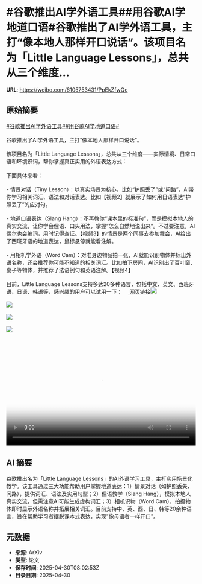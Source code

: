 # #谷歌推出AI学外语工具##用谷歌AI学地道口语#谷歌推出了AI学外语工具，主打“像本地人那样开口说话”。该项目名为「Little Language Lessons」，总共从三个维度...

**URL**: https://weibo.com/6105753431/PpEkZfwQc

## 原始摘要

<a href="https://m.weibo.cn/search?containerid=231522type%3D1%26t%3D10%26q%3D%23%E8%B0%B7%E6%AD%8C%E6%8E%A8%E5%87%BAAI%E5%AD%A6%E5%A4%96%E8%AF%AD%E5%B7%A5%E5%85%B7%23&amp;extparam=%23%E8%B0%B7%E6%AD%8C%E6%8E%A8%E5%87%BAAI%E5%AD%A6%E5%A4%96%E8%AF%AD%E5%B7%A5%E5%85%B7%23" data-hide=""><span class="surl-text">#谷歌推出AI学外语工具#</span></a><a href="https://m.weibo.cn/search?containerid=231522type%3D1%26t%3D10%26q%3D%23%E7%94%A8%E8%B0%B7%E6%AD%8CAI%E5%AD%A6%E5%9C%B0%E9%81%93%E5%8F%A3%E8%AF%AD%23&amp;extparam=%23%E7%94%A8%E8%B0%B7%E6%AD%8CAI%E5%AD%A6%E5%9C%B0%E9%81%93%E5%8F%A3%E8%AF%AD%23" data-hide=""><span class="surl-text">#用谷歌AI学地道口语#</span></a><br><br>谷歌推出了AI学外语工具，主打“像本地人那样开口说话”。<br><br>该项目名为「Little Language Lessons」，总共从三个维度——实际情境、日常口语和环境识词，帮你掌握真正实用的外语表达方式：<br><br>下面具体来看：<br><br>- 情景对话（Tiny Lesson）：以真实场景为核心，比如“护照丢了”或“问路”，AI带你学习相关词汇、语法和对话表达。比如【视频2】就展示了如何用日语表达“护照丢了”的应对句。<br>    <br>- 地道口语表达（Slang Hang）：不再教你“课本里的标准句”，而是模拟本地人的真实交流，让你学会俚语、口头用法，掌握“怎么自然地说出来”。不过要注意，AI偶尔也会编词，用时记得查证。【视频3】的情景是两个同事去参加舞会，AI给出了西班牙语的地道表达，鼠标悬停就能看注解。<br>    <br>- 用相机学外语（Word Cam）：对准身边物品拍一张，AI就能识别物体并标出外语名称，还会推荐你可能不知道的相关词汇。比如拍下房间，AI识别出了百叶窗、桌子等物体，并推荐了法语例句和英语注解。【视频4】<br><br>目前，Little Language Lessons支持多达20多种语言，包括中文、英文、西班牙语、日语、韩语等，感兴趣的用户可以试用一下：<a href="https://labs.google/lll/en" data-hide=""><span class="url-icon"><img style="width: 1rem;height: 1rem" src="https://h5.sinaimg.cn/upload/2015/09/25/3/timeline_card_small_web_default.png" referrerpolicy="no-referrer"></span> <span class="surl-text">网页链接</span></a><img style="" src="https://tvax4.sinaimg.cn/large/006Fd7o3gy1i0yt1l87ppj31ku11qb29.jpg" referrerpolicy="no-referrer"><br><br><img style="" src="https://tvax2.sinaimg.cn/large/006Fd7o3ly1i0yszz3j4ij318g0o8aa0.jpg" referrerpolicy="no-referrer"><br><br><img style="" src="https://tvax4.sinaimg.cn/large/006Fd7o3ly1i0yt0083cxj318g0o8aa0.jpg" referrerpolicy="no-referrer"><br><br><img style="" src="https://tvax3.sinaimg.cn/large/006Fd7o3ly1i0yszxc236j318g0o8aa0.jpg" referrerpolicy="no-referrer"><br><br><br clear="both"><div style="clear: both"></div><video controls="controls" poster="https://tvax3.sinaimg.cn/orj480/006Fd7o3ly1i0yszyq9w2j318g0o8aa0.jpg" style="width: 100%"><source src="https://f.video.weibocdn.com/o0/AUcErL1vlx08nSnw3Vji010412003g8j0E010.mp4?label=mp4_720p&amp;template=1320x720.25.0&amp;ori=0&amp;ps=1CwnkDw1GXwCQx&amp;Expires=1746003500&amp;ssig=k1Xi3WTGVX&amp;KID=unistore,video"><source src="https://f.video.weibocdn.com/o0/Tltg6v9klx08nSnvqdLq010412001yT90E010.mp4?label=mp4_hd&amp;template=880x480.25.0&amp;ori=0&amp;ps=1CwnkDw1GXwCQx&amp;Expires=1746003500&amp;ssig=kwuQQdJni7&amp;KID=unistore,video"><source src="https://f.video.weibocdn.com/o0/Qu20aVJIlx08nSnvwfdS010412000XAY0E010.mp4?label=mp4_ld&amp;template=660x360.25.0&amp;ori=0&amp;ps=1CwnkDw1GXwCQx&amp;Expires=1746003500&amp;ssig=xkC5uU5CHA&amp;KID=unistore,video"><p>视频无法显示，请前往<a href="https://video.weibo.com/show?fid=1034%3A5161131950407687" target="_blank" rel="noopener noreferrer">微博视频</a>观看。</p></video>

## AI 摘要

谷歌推出名为「Little Language Lessons」的AI外语学习工具，主打实用场景化教学。该工具通过三大功能帮助用户掌握地道表达：1）情景对话（如护照丢失、问路），提供词汇、语法及实用句型；2）俚语教学（Slang Hang），模拟本地人真实交流，但需注意AI可能生成虚构词汇；3）相机识物（Word Cam），拍摄物体即时显示外语名称并拓展相关词汇。目前支持中、英、西、日、韩等20余种语言，旨在帮助学习者摆脱课本式表达，实现"像母语者一样开口"。

## 元数据

- **来源**: ArXiv
- **类型**: 论文
- **保存时间**: 2025-04-30T08:02:53Z
- **目录日期**: 2025-04-30
